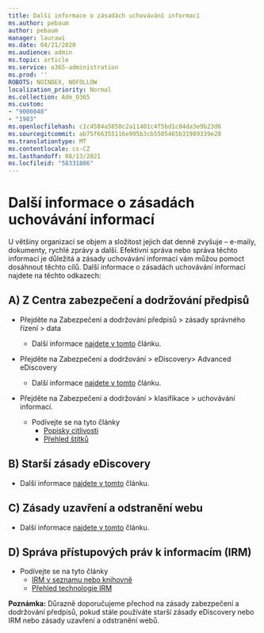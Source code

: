 ```yaml
---
title: Další informace o zásadách uchovávání informací
ms.author: pebaum
author: pebaum
manager: laurawi
ms.date: 04/21/2020
ms.audience: admin
ms.topic: article
ms.service: o365-administration
ms.prod: ''
ROBOTS: NOINDEX, NOFOLLOW
localization_priority: Normal
ms.collection: Adm_O365
ms.custom:
- "9000048"
- "1983"
ms.openlocfilehash: c1c4584a5850c2a11401c4f5bd1c04da3e9b23d6
ms.sourcegitcommit: ab75f66355116e995b3cb5505465b31989339e28
ms.translationtype: MT
ms.contentlocale: cs-CZ
ms.lasthandoff: 08/13/2021
ms.locfileid: "58331886"
---
```

# <a name="more-info-about-retention-policies"></a>Další informace o zásadách uchovávání informací

U většiny organizací se objem a složitost jejich dat denně zvyšuje – e-maily, dokumenty, rychlé zprávy a další. Efektivní správa nebo správa těchto informací je důležitá a zásady uchovávání informací vám můžou pomoct dosáhnout těchto cílů. Další informace o zásadách uchovávání informací najdete na těchto odkazech:

## <a name="a-from-security-and-compliance-center"></a>A) Z Centra zabezpečení a dodržování předpisů

- Přejděte na Zabezpečení a dodržování předpisů > zásady správného řízení > data
  - Další informace [najdete v tomto](https://docs.microsoft.com/microsoft-365/compliance/retention-policies) článku.

- Přejděte na Zabezpečení a dodržování > eDiscovery> Advanced eDiscovery 
  - Další informace [najdete v tomto](https://docs.microsoft.com/microsoft-365/compliance/ediscovery-cases) článku.

- Přejděte na Zabezpečení a dodržování > klasifikace > uchovávání informací.
  - Podívejte se na tyto články
    - [Popisky citlivosti](https://docs.microsoft.com/microsoft-365/compliance/sensitivity-labels)
    - [Přehled štítků](https://docs.microsoft.com/microsoft-365/compliance/labels)

## <a name="b-legacy-ediscovery-policies"></a>B) Starší zásady eDiscovery

- Další informace [najdete v tomto](https://support.office.com/article/Set-up-an-eDiscovery-Center-in-SharePoint-Online-A18F8975-AA7F-43B4-A7D6-001D14744D8E) článku.

## <a name="c-site-closure-and-deletion-policies"></a>C) Zásady uzavření a odstranění webu

- Další informace [najdete v tomto](https://support.office.com/article/Use-policies-for-site-closure-and-deletion-A8280D82-27FD-48C5-9ADF-8A5431208BA5) článku.  

## <a name="d-information-rights-management-irm"></a>D) Správa přístupových práv k informacím (IRM)

- Podívejte se na tyto články
  - [IRM v seznamu nebo knihovně](https://support.office.com/article/apply-information-rights-management-to-a-list-or-library-3bdb5c4e-94fc-4741-b02f-4e7cc3c54aa1)
  - [Přehled technologie IRM](https://support.office.com/article/create-and-apply-information-management-policies-eb501fe9-2ef6-4150-945a-65a6451ee9e9)

**Poznámka:** Důrazně doporučujeme přechod na zásady zabezpečení a dodržování předpisů, pokud stále používáte starší zásady eDiscovery nebo IRM nebo zásady uzavření a odstranění webů.
